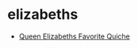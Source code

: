# elizabeths

 * [Queen Elizabeths Favorite Quiche](index/q/queen-elizabeths-favorite-quiche-6001.json)
